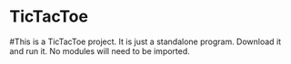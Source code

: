 # TicTacToe
#This is a TicTacToe project. It is just a standalone program. Download it and run it. No modules will need to be imported.
